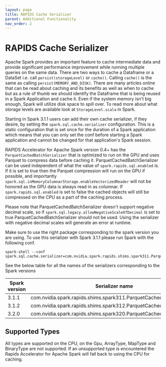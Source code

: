 ```yaml
---
layout: page
title: RAPIDS Cache Serializer
parent: Additional Functionality
nav_order: 2
---
```

# RAPIDS Cache Serializer  
  Apache Spark provides an important feature to cache intermediate data and provide
  significant performance improvement while running multiple queries on the same data. There
  are two ways to cache a Dataframe or a DataSet i.e. call `persist(storageLevel)` or
  `cache()`. Calling `cache()` is the same as calling `persist(MEMORY_AND_DISK)`. There are
  many articles online that can be read about caching and its benefits as well as when to
  cache but as a rule of thumb we should identify the Dataframe that is being reused in a
  Spark Application and cache it. Even if the system memory isn't big enough, Spark will
  utilize disk space to spill over. To read more about what storage levels are available look
  at `StorageLevel.scala` in Spark.

  Starting in Spark 3.1.1 users can add their own cache serializer, if they desire, by
  setting the `spark.sql.cache.serializer` configuration. This is a static configuration
  that is set once for the duration of a Spark application which means that you can only set the conf
  before starting a Spark application and cannot be changed for that application's Spark
  session.

  RAPIDS Accelerator for Apache Spark version 0.4+ has the `ParquetCachedBatchSerializer`
  that is optimized to run on the GPU and uses Parquet to compress data before caching it.
  ParquetCachedBatchSerializer can be used independent of what the value of
  `spark.rapids.sql.enabled` is. If it is set to true then the Parquet compression will run
  on the GPU if possible, and importantly
  `spark.sql.inMemoryColumnarStorage.enableVectorizedReader` will not be honored as the GPU
  data is always read in as columnar. If `spark.rapids.sql.enabled` is set to false
  the cached objects will still be compressed on the CPU as a part of the caching process.
  
  Please note that ParquetCachedBatchSerializer doesn't support negative decimal scale, so if 
  `spark.sql.legacy.allowNegativeScaleOfDecimal` is set to true ParquetCachedBatchSerializer
  should not be used.  Using the serializer with negative decimal scales will generate
  an error at runtime.

  Make sure to use the right package corresponding to the spark version you are using. To use
  this serializer with Spark 3.1.1 please run Spark with the following conf.
  ```
  spark-shell --conf spark.sql.cache.serializer=com.nvidia.spark.rapids.shims.spark311.ParquetCachedBatchSerializer"
  ```
  See the below table for all the names of the serializers corresponding to the Spark
  versions
 
  | Spark version | Serializer name |
  | ------ | -----|
  | 3.1.1 | com.nvidia.spark.rapids.shims.spark311.ParquetCachedBatchSerializer |
  | 3.1.2 | com.nvidia.spark.rapids.shims.spark312.ParquetCachedBatchSerializer |
  | 3.2.0 | com.nvidia.spark.rapids.shims.spark320.ParquetCachedBatchSerializer | 
  
##          Supported Types                       
 
 All types are supported on the CPU, on the Gpu, ArrayType, MapType and BinaryType are not
 supported. If an unsupported type is encountered the Rapids Accelerator for Apache Spark will fall 
 back to using the CPU for caching. 

